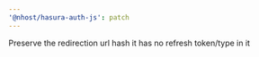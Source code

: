 ```yaml
---
'@nhost/hasura-auth-js': patch
---
```


Preserve the redirection url hash it has no refresh token/type in it
